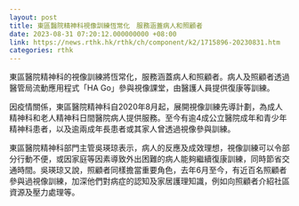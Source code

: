 ```yaml
---
layout: post
title: 東區醫院精神科視像訓練恆常化　服務涵蓋病人和照顧者
date: 2023-08-31 07:20:12.000000000 +08:00
link: https://news.rthk.hk/rthk/ch/component/k2/1715896-20230831.htm
categories: rthk
---
```


東區醫院精神科的視像訓練將恆常化，服務涵蓋病人和照顧者。病人及照顧者透過醫管局流動應用程式「HA Go」參與視像課堂，由醫護人員提供復康等訓練。

因疫情關係，東區醫院精神科自2020年8月起，展開視像訓練先導計劃，為成人精神科和老人精神科日間醫院病人提供服務。至今有逾4成公立醫院成年和青少年精神科患者，以及逾兩成年長患者或其家人曾透過視像參與訓練。

東區醫院精神科部門主管吳瑛琼表示，病人的反應及成效理想，視像訓練可以令部分行動不便，或因家庭等因素導致外出困難的病人能夠繼續復康訓練，同時節省交通時間。吳瑛琼又說，照顧者同樣擔當重要角色，去年6月至今，有近百名照顧者參與過視像訓練，加深他們對病症的認知及家居護理知識，例如向照顧者介紹社區資源及壓力處理等。
